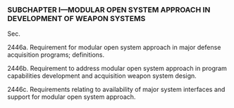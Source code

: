 ### SUBCHAPTER I—MODULAR OPEN SYSTEM APPROACH IN DEVELOPMENT OF WEAPON SYSTEMS ###

Sec.

2446a. Requirement for modular open system approach in major defense acquisition programs; definitions.

2446b. Requirement to address modular open system approach in program capabilities development and acquisition weapon system design.

2446c. Requirements relating to availability of major system interfaces and support for modular open system approach.